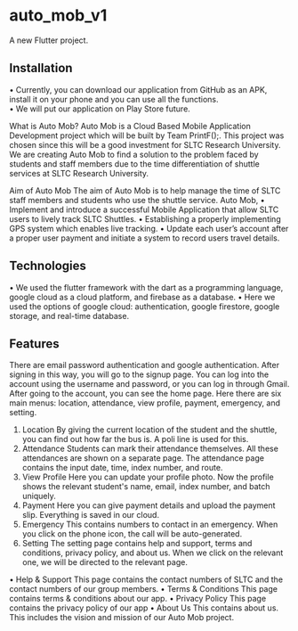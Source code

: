 # auto_mob_v1

A new Flutter project.

## Installation
•	Currently, you can download our application from GitHub as an APK, install it on your phone and you can use all the functions.  
•	We will put our application on Play Store future.

What is Auto Mob?
Auto Mob is a Cloud Based Mobile Application Development project which will be built by Team PrintF();. This project was chosen since this will be a good investment for SLTC Research University. We are creating Auto Mob to find a solution to the problem faced by students and staff members due to the time differentiation of shuttle services at SLTC Research University.  

Aim of Auto Mob
The aim of Auto Mob is to help manage the time of SLTC staff members and students who use the shuttle service.
Auto Mob, 
•	Implement and introduce a successful Mobile Application that allow SLTC users to lively track SLTC Shuttles.
•	Establishing a properly implementing GPS system which enables live tracking.
•	Update each user’s account after a proper user payment and initiate a system to record users travel details.

## Technologies

•	We used the flutter framework with the dart as a programming language, google cloud as a cloud platform, and firebase as a database.
•	Here we used the options of google cloud: authentication, google firestore, google storage, and real-time database.

## Features

There are email password authentication and google authentication.  After signing in this way, you will go to the signup page.  You can log into the account using the username and password, or you can log in through Gmail.
After going to the account, you can see the home page.  Here there are six main menus: location, attendance, view profile, payment, emergency, and setting.
1.	Location
By giving the current location of the student and the shuttle, you can find out how far the bus is. A poli line is used for this.
2.	Attendance
Students can mark their attendance themselves.  All these attendances are shown on a separate page.  The attendance page contains the input date, time, index number, and route.
3.	View Profile
Here you can update your profile photo.  Now the profile shows the relevant student's name, email, index number, and batch uniquely.
4.	Payment
Here you can give payment details and upload the payment slip.  Everything is saved in our cloud.
5.	Emergency
This contains numbers to contact in an emergency.  When you click on the phone icon, the call will be auto-generated.
6.	Setting
The setting page contains help and support, terms and conditions, privacy policy, and about us.  When we click on the relevant one, we will be directed to the relevant page.

•	Help & Support 
This page contains the contact numbers of SLTC and the contact numbers of our group members.
•	Terms & Conditions 
This page contains terms & conditions about our app.
•	Privacy Policy
This page contains the privacy policy of our app
•	About Us
This contains about us.  This includes the vision and mission of our Auto Mob project.


